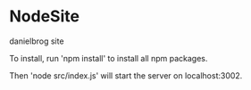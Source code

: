 # NodeSite
danielbrog site


To install, run 'npm install' to install all npm packages.

Then 'node src/index.js' will start the server on localhost:3002.
